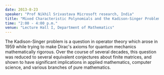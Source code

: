 ```yaml
---
date: 2013-8-23
speaker: "Prof Nikhil Srivastava Microsoft research, India"
title: "Mixed Characteristic Polynomials and the Kadison-Singer Problem"
time: "2:00 - 4:00 p.m." 
venue: "Lecture Hall I, Department of Mathematics"
---
```

The Kadison-Singer problem is a question in operator theory which arose in
1959 while trying to make Dirac's axioms for quantum mechanics
mathematically rigorous. Over the course of several decades, this question
was reduced to several equivalent conjectures about finite matrices, and
shown to have significant implications in applied mathematics, computer
science, and various branches of pure mathematics.
